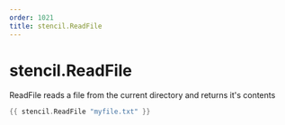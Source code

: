 ```yaml
---
order: 1021
title: stencil.ReadFile
---
```


<!-- Generated by tools/docgen. DO NOT EDIT. -->

# stencil.ReadFile

ReadFile reads a file from the current directory and returns it's
contents

```go
{{ stencil.ReadFile "myfile.txt" }}
```
